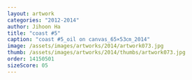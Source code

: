 ```yaml
---
layout: artwork
categories: "2012-2014"
author: Jihoon Ha
title: "coast #5"
caption: "coast #5_oil on canvas_65×53㎝_2014"
image: /assets/images/artworks/2014/artwork073.jpg
thumb: /assets/images/artworks/2014/thumbs/artwork073.jpg
order: 14150501
sizeScore: 05
---
```

